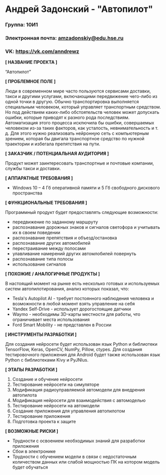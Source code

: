 # Андрей Задонский - "Автопилот"

### Группа: 10И1
### Электронная почта: amzadonskiy@edu.hse.ru
### VK: https://vk.com/anndrewz


**[ НАЗВАНИЕ ПРОЕКТА ]**

“Автопилот”

**[ ПРОБЛЕМНОЕ ПОЛЕ ]**

Люди в современном мире часто пользуются сервисами доставки, такси и другими услугами, включающими передвижение чего-либо из одной точки в другую. Обычно транспортировка выполняется специальным человеком, который управляет транспортным средством. Но под действием каких-либо обстоятельств человек может допускать ошибки, которые приводят к разного рода последствиям. Автоматизация этого процесса исключила бы ошибки, совершаемых человеком из-за таких факторов, как усталость, невнимательность и т. д. Для этого нужно реализовать нейронную сеть с компьютерным зрением, которая бы двигала транспортное средство по нужной траектории и избегала препятствия на пути.

**[ ЗАКАЗЧИК / ПОТЕНЦИАЛЬНАЯ АУДИТОРИЯ ]**

Продукт может заинтересовать транспортные и почтовые компании, службы такси и доставки.

**[ АППАРАТНЫЕ ТРЕБОВАНИЯ ]** 

* Windows 10 – 4 Гб оперативной памяти и 5 Гб свободного дискового пространства 

**[ ФУНКЦИОНАЛЬНЫЕ ТРЕБОВАНИЯ ]**

Программный продукт будет предоставлять следующие возможности:
* передвижение по заданному маршруту
* распознавание дорожных знаков и сигналов светофора и учитывать их в своем поведении
* распознавание препятствия и объезд/остановка
* распознавание других автомобилей
* перестраивание между полосами
* улавливание намерений других автомлобилей повернуть
* распознавание типа полосы
* использование сигналов

**[ ПОХОЖИЕ / АНАЛОГИЧНЫЕ ПРОДУКТЫ ]**

В настоящий момент на рынке есть несколько готовых и используемых систем автопилотирования, анализ которых показал, что:

* Tesla's Autopilot AI -  требует постоянного наблюдения человека и возможности в любой момент взять управление на себя
* Yandex Self-Drive - использует дорогостоящие датчики
* Waymo - необходимы 3D-карты местности для работы, что ограничивает места использования
* Ford Smart Mobility - не представлен в России

**[ ИНСТРУМЕНТЫ РАЗРАБОТКИ ]**

Для создания нейросети будет использован язык Рython и библиотеки TensorFlow, Keras, OpenCV, NumPy, Pillow, ctypes.
Для создания тестировочного приложения для Android будет также использован язык Python с библиотеками Kivy и PyJNIus. 

**[ ЭТАПЫ РАЗРАБОТКИ ]**

1) Создание и обучение нейросети
2) Тестирование нейросети на симуляторе 
3) Модификация радиоуправляемой автомодели для внедрения автопилота
4) Модификация нейросети для взаимодействия с автомоделью
5) Тестирование нейросети на автомодели
6) Создание приложения для управления автопилотом
7) Тестирование приложения
8) Подготовка проекта к защите

**[ ВОЗМОЖНЫЕ РИСКИ ]**

* Трудности с освоением необходимых знаний для разработки приложения
* Сбои в электронике
* Трудности с обучением модели в связи с недостаточным количеством данных или слабой мощностью ПК на котором модель будет обучаться
